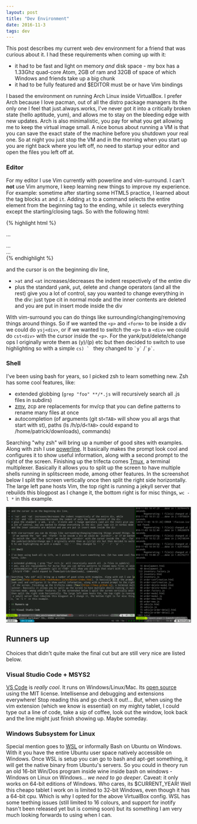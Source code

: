 ```yaml
---
layout: post
title: "Dev Environment"
date: 2016-11-3
tags: dev 
---
```


This post describes my current web dev environment for a friend that was curious about it. I had these requirements when coming up with it:

* it had to be fast and light on memory *and* disk space - my box has a 1.33Ghz quad-core Atom, 2GB of ram and 32GB of space of which Windows and friends take up a big chunk
* it had to be fully featured and $EDITOR must be or have Vim bindings

I based the environment on running Arch Linux inside VirtualBox. I prefer Arch because I love pacman, out of all the distro package managers its the only one I feel that just.always.works, I've never got it into a critically broken state (hello aptitude, yum), and allows me to stay on the bleeding edge with new updates. Arch is also minimalistic, you pay for what you get allowing me to keep the virtual image small. A nice bonus about running a VM is that you can save the exact state of the machine before you shutdown your real one. So at night you just stop the VM and in the morning when you start up you are right back where you left off, no need to startup your editor and open the files you left off at. 

### Editor

For my editor I use Vim currently with powerline and vim-surround. I can't <strong>not</strong> use Vim anymore, I keep learning new things to improve my experience. For example: sometime after starting some HTML5 practice, I learned about the tag blocks `at` and `it`. Adding `at` to a command selects the entire element from the beginning tag to the ending, while `it` selects everything except the starting/closing tags. So with the following html:

{% highlight html %}
<div>
    <p>...</p>
    <form>...</form>
    <section>...<section>
</div>
{% endhighlight %}

and the cursor is on the beginning div line,

* `>at` and `<at` increases/decreases the indent respectively of the entire div
* plus the standard `y`ank, `p`ut, `d`elete and `c`hange operators (and all the rest) give you a lot of control, say you wanted to change everything in the div: just type cit in normal mode and the inner contents are deleted and you are put in insert mode inside the div

With vim-surround you can do things like surrounding/changing/removing things around things. So if we wanted the `<p>` and `<form>` to be inside a div we could do `ysj<div>`, or if we wanted to switch the `<p>` to a `<div>` we could do `cst<div>` with the cursor inside the `<p>`. For the yank/put/delete/change ops I originally wrote them as (y)/(p) etc but then decided to switch to use highlighting so with a simple ``cs) ` `` they changed to `` `y` `` /`` `p` ``.

### Shell

I've been using bash for years, so I picked zsh to learn something new. Zsh has some cool features, like:

* extended globbing (`grep "foo" **/*.js` will recursively search all .js files in subdirs)
* [zmv](http://zshwiki.org/home/builtin/functions/zmv), zcp are replacements for mv/cp that you can define patterns to rename many files at once
* autocompletion (of arguments (git st`<TAB>` will show you all args that start with st), paths (ls /h/p/d`<TAB>` could expand to /home/patrick/downloads), commands)

Searching "why zsh" will bring up a number of good sites with examples. Along with zsh I use [powerline](http://powerline.readthedocs.io/en/master/index.html). It basically makes the prompt look cool and configures it to show useful information, along with a second prompt to the right of the screen. Finishing up the trifecta comes [Tmux](https://tmux.github.io), a terminal multiplexer. Basically it allows you to split up the screen to have multiple shells running in splitscreen mode, among other features. In the screenshot below I split the screen vertically once then split the right side horizontally. The large left pane hosts Vim, the top right is running a jekyll server that rebuilds this blogpost as I change it, the bottom right is for misc things, `wc -l *` in this example.

![Dev environment screenshot](/images/blogposts/dev_environment.png)

## Runners up

Choices that didn't quite make the final cut but are still very nice are listed below.

### Visual Studio Code + MSYS2

[VS Code](https://code.visualstudio.com) is *really cool*. It runs on Windows/Linux/Mac. Its [open source](https://github.com/Microsoft/vscode) using the MIT license. Intellisense and debugging and extensions everywhere! Stop reading this and go check it out!... *But*, when using the vim extension (which we know is essential) on my mighty tablet, I could type out a line of code, take a sip of coffee, look out the window, look back and the line might just finish showing up. Maybe someday.

### Windows Subsystem for Linux

Special mention goes to [WSL](https://msdn.microsoft.com/commandline/wsl/about) or informally Bash on Ubuntu on Windows. With it you have the entire Ubuntu user space natively accessible on Windows. Once WSL is setup you can go to bash and apt-get something, it will get the native binary from Ubuntu's servers. So you could in theory run an old 16-bit Win/Dos program inside wine inside bash on windows - Windows on Linux on Windows... *we need to go deeper*. Caveat: it only works on 64-bit editions of Windows. Who cares, its $CURRENT_YEAR! Well this cheapo tablet I work on is limited to 32-bit Windows, even though it has a 64-bit cpu. Which is why I opted for the above VirtualBox config. WSL has some teething issues (still limited to 16 colours, and support for inotify hasn't been released yet but is coming soon) but its something I am very much looking forwards to using when I can.


